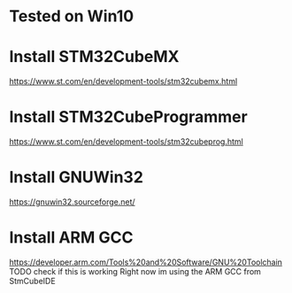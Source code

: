 # Tested on Win10

# Install STM32CubeMX
https://www.st.com/en/development-tools/stm32cubemx.html

# Install STM32CubeProgrammer
https://www.st.com/en/development-tools/stm32cubeprog.html

# Install GNUWin32
https://gnuwin32.sourceforge.net/

# Install ARM GCC
https://developer.arm.com/Tools%20and%20Software/GNU%20Toolchain
TODO check if this is working
Right now im using the ARM GCC from StmCubeIDE